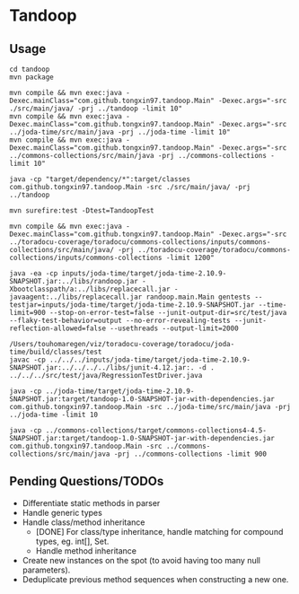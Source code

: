 # Tandoop

## Usage

```
cd tandoop
mvn package

mvn compile && mvn exec:java -Dexec.mainClass="com.github.tongxin97.tandoop.Main" -Dexec.args="-src ./src/main/java/ -prj ../tandoop -limit 10"
mvn compile && mvn exec:java -Dexec.mainClass="com.github.tongxin97.tandoop.Main" -Dexec.args="-src ../joda-time/src/main/java -prj ../joda-time -limit 10"
mvn compile && mvn exec:java -Dexec.mainClass="com.github.tongxin97.tandoop.Main" -Dexec.args="-src ../commons-collections/src/main/java -prj ../commons-collections -limit 10"

java -cp "target/dependency/*":target/classes com.github.tongxin97.tandoop.Main -src ./src/main/java/ -prj ../tandoop

mvn surefire:test -Dtest=TandoopTest

mvn compile && mvn exec:java -Dexec.mainClass="com.github.tongxin97.tandoop.Main" -Dexec.args="-src ../toradocu-coverage/toradocu/commons-collections/inputs/commons-collections/src/main/java/ -prj ../toradocu-coverage/toradocu/commons-collections/inputs/commons-collections -limit 1200"

java -ea -cp inputs/joda-time/target/joda-time-2.10.9-SNAPSHOT.jar:../libs/randoop.jar -Xbootclasspath/a:../libs/replacecall.jar -javaagent:../libs/replacecall.jar randoop.main.Main gentests --testjar=inputs/joda-time/target/joda-time-2.10.9-SNAPSHOT.jar --time-limit=900 --stop-on-error-test=false --junit-output-dir=src/test/java --flaky-test-behavior=output --no-error-revealing-tests --junit-reflection-allowed=false --usethreads --output-limit=2000

/Users/touhomaregen/viz/toradocu-coverage/toradocu/joda-time/build/classes/test
javac -cp ../../../inputs/joda-time/target/joda-time-2.10.9-SNAPSHOT.jar:../../../../libs/junit-4.12.jar:. -d . ../../../src/test/java/RegressionTestDriver.java

java -cp ../joda-time/target/joda-time-2.10.9-SNAPSHOT.jar:target/tandoop-1.0-SNAPSHOT-jar-with-dependencies.jar com.github.tongxin97.tandoop.Main -src ../joda-time/src/main/java -prj ../joda-time -limit 10 

java -cp ../commons-collections/target/commons-collections4-4.5-SNAPSHOT.jar:target/tandoop-1.0-SNAPSHOT-jar-with-dependencies.jar com.github.tongxin97.tandoop.Main -src ../commons-collections/src/main/java -prj ../commons-collections -limit 900
```

## Pending Questions/TODOs
* Differentiate static methods in parser
* Handle generic types
* Handle class/method inheritance
    - [DONE] For class/type inheritance, handle matching for compound types, eg. int[], Set<String>.
    - Handle method inheritance
* Create new instances on the spot (to avoid having too many null parameters).
* Deduplicate previous method sequences when constructing a new one. 


